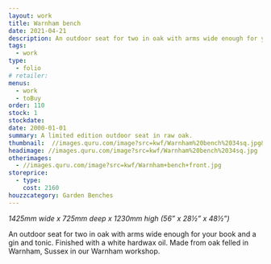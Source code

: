 ```yaml
---
layout: work
title: Warnham bench
date: 2021-04-21
description: An outdoor seat for two in oak with arms wide enough for your book and a gin and tonic. Finished with a white hardwax oil. Made from oak felled in Warnham, Sussex in our Warnham workshop.
tags:
  - work
type:
  - folio
# retailer:
menus:
  - work
  - toBuy
order: 110
stock: 1
stockdate:
date: 2000-01-01
summary: A limited edition outdoor seat in raw oak.
thumbnail:  //images.quru.com/image?src=kwf/Warnham%20bench%2034sq.jpg&width=175&height=175&fill=auto
headimage: //images.quru.com/image?src=kwf/Warnham%20bench%2034sq.jpg
otherimages:
  - //images.quru.com/image?src=kwf/Warnham+bench+front.jpg
storeprice:
  - type:
    cost: 2160
houzzcategory: Garden Benches
---
```

_1425mm wide x 725mm deep x 1230mm high (56&rdquo; x 28&frac12;&rdquo; x 48&frac12;&rdquo;)_

An outdoor seat for two in oak with arms wide enough for your book and a gin and tonic. Finished with a white hardwax oil. Made from oak felled in Warnham, Sussex in our Warnham workshop.
